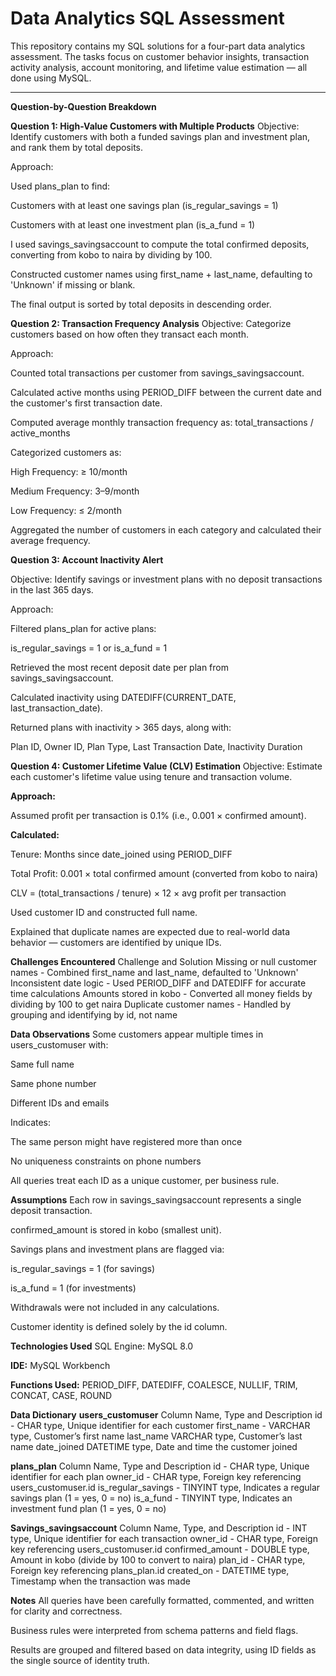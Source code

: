 # Data Analytics SQL Assessment

This repository contains my SQL solutions for a four-part data analytics assessment. The tasks focus on customer behavior insights, transaction activity analysis, account monitoring, and lifetime value estimation — all done using MySQL.

---

**Question-by-Question Breakdown**

**Question 1: High-Value Customers with Multiple Products**
Objective:
Identify customers with both a funded savings plan and investment plan, and rank them by total deposits.

Approach:

Used plans_plan to find:

Customers with at least one savings plan (is_regular_savings = 1)

Customers with at least one investment plan (is_a_fund = 1)

I used savings_savingsaccount to compute the total confirmed deposits, converting from kobo to naira by dividing by 100.

Constructed customer names using first_name + last_name, defaulting to 'Unknown' if missing or blank.

The final output is sorted by total deposits in descending order.


**Question 2: Transaction Frequency Analysis**
Objective:
Categorize customers based on how often they transact each month.

Approach:

Counted total transactions per customer from savings_savingsaccount.

Calculated active months using PERIOD_DIFF between the current date and the customer's first transaction date.

Computed average monthly transaction frequency as:
total_transactions / active_months

Categorized customers as:

High Frequency: ≥ 10/month

Medium Frequency: 3–9/month

Low Frequency: ≤ 2/month

Aggregated the number of customers in each category and calculated their average frequency.


**Question 3: Account Inactivity Alert**

Objective:
Identify savings or investment plans with no deposit transactions in the last 365 days.

Approach:

Filtered plans_plan for active plans:

is_regular_savings = 1 or is_a_fund = 1

Retrieved the most recent deposit date per plan from savings_savingsaccount.

Calculated inactivity using DATEDIFF(CURRENT_DATE, last_transaction_date).

Returned plans with inactivity > 365 days, along with:

Plan ID, Owner ID, Plan Type, Last Transaction Date, Inactivity Duration


**Question 4: Customer Lifetime Value (CLV) Estimation**
Objective:
Estimate each customer's lifetime value using tenure and transaction volume.

**Approach:**

Assumed profit per transaction is 0.1% (i.e., 0.001 × confirmed amount).

**Calculated:**

Tenure: Months since date_joined using PERIOD_DIFF

Total Profit: 0.001 × total confirmed amount (converted from kobo to naira)

CLV = (total_transactions / tenure) × 12 × avg profit per transaction

Used customer ID and constructed full name.

Explained that duplicate names are expected due to real-world data behavior — customers are identified by unique IDs.


**Challenges Encountered**
Challenge	and Solution
Missing or null customer names -	Combined first_name and last_name, defaulted to 'Unknown'
Inconsistent date logic	- Used PERIOD_DIFF and DATEDIFF for accurate time calculations
Amounts stored in kobo - Converted all money fields by dividing by 100 to get naira
Duplicate customer names -	Handled by grouping and identifying by id, not name


**Data Observations**
Some customers appear multiple times in users_customuser with:

Same full name

Same phone number

Different IDs and emails

Indicates:

The same person might have registered more than once

No uniqueness constraints on phone numbers

All queries treat each ID as a unique customer, per business rule.


**Assumptions**
Each row in savings_savingsaccount represents a single deposit transaction.

confirmed_amount is stored in kobo (smallest unit).

Savings plans and investment plans are flagged via:

is_regular_savings = 1 (for savings)

is_a_fund = 1 (for investments)

Withdrawals were not included in any calculations.

Customer identity is defined solely by the id column.


**Technologies Used**
SQL Engine: MySQL 8.0

**IDE:** MySQL Workbench

**Functions Used:**
PERIOD_DIFF, DATEDIFF, COALESCE, NULLIF, TRIM, CONCAT, CASE, ROUND


**Data Dictionary**
**users_customuser**
Column Name,	Type and	Description
id - CHAR type,	Unique identifier for each customer
first_name - 	VARCHAR type,	Customer’s first name
last_name	VARCHAR type,	Customer’s last name
date_joined	DATETIME type,	Date and time the customer joined

**plans_plan**
Column Name,	Type and	Description
id - 	CHAR type, Unique identifier for each plan
owner_id -	CHAR type,	Foreign key referencing users_customuser.id
is_regular_savings -	TINYINT type,	Indicates a regular savings plan (1 = yes, 0 = no)
is_a_fund	- TINYINT type,	Indicates an investment fund plan (1 = yes, 0 = no)

**Savings_savingsaccount**
Column Name,	Type, and	Description
id -	INT type,	Unique identifier for each transaction
owner_id -	CHAR type,	Foreign key referencing users_customuser.id
confirmed_amount -	DOUBLE type,	Amount in kobo (divide by 100 to convert to naira)
plan_id	- CHAR type,	Foreign key referencing plans_plan.id
created_on -	DATETIME type,	Timestamp when the transaction was made

**Notes**
All queries have been carefully formatted, commented, and written for clarity and correctness.

Business rules were interpreted from schema patterns and field flags.

Results are grouped and filtered based on data integrity, using ID fields as the single source of identity truth.


